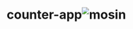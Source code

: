 # counter-app![mosin](https://user-images.githubusercontent.com/76263118/216062668-1a98f3c4-ff71-4821-9979-91a1909ec638.gif)
